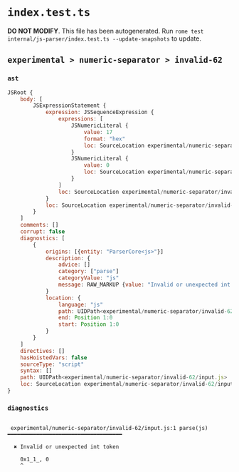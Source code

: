 # `index.test.ts`

**DO NOT MODIFY**. This file has been autogenerated. Run `rome test internal/js-parser/index.test.ts --update-snapshots` to update.

## `experimental > numeric-separator > invalid-62`

### `ast`

```javascript
JSRoot {
	body: [
		JSExpressionStatement {
			expression: JSSequenceExpression {
				expressions: [
					JSNumericLiteral {
						value: 17
						format: "hex"
						loc: SourceLocation experimental/numeric-separator/invalid-62/input.js 1:0-1:6
					}
					JSNumericLiteral {
						value: 0
						loc: SourceLocation experimental/numeric-separator/invalid-62/input.js 1:8-1:9
					}
				]
				loc: SourceLocation experimental/numeric-separator/invalid-62/input.js 1:0-1:9
			}
			loc: SourceLocation experimental/numeric-separator/invalid-62/input.js 1:0-1:9
		}
	]
	comments: []
	corrupt: false
	diagnostics: [
		{
			origins: [{entity: "ParserCore<js>"}]
			description: {
				advice: []
				category: ["parse"]
				categoryValue: "js"
				message: RAW_MARKUP {value: "Invalid or unexpected int token"}
			}
			location: {
				language: "js"
				path: UIDPath<experimental/numeric-separator/invalid-62/input.js>
				end: Position 1:0
				start: Position 1:0
			}
		}
	]
	directives: []
	hasHoistedVars: false
	sourceType: "script"
	syntax: []
	path: UIDPath<experimental/numeric-separator/invalid-62/input.js>
	loc: SourceLocation experimental/numeric-separator/invalid-62/input.js 1:0-2:0
}
```

### `diagnostics`

```

 experimental/numeric-separator/invalid-62/input.js:1 parse(js) ━━━━━━━━━━━━━━━━━━━━━━━━━━━━━━━━━━━━

  ✖ Invalid or unexpected int token

    0x1_1_, 0
    ^


```
